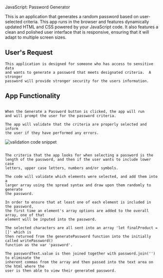 JavaScript: Password Generator

This is an application that generates a random password based on user-selected criteria. This app runs in the browser and features dynamically updated HTML and CSS powered by your JavaScript code. It also features a clean and polished user interface that is responsive, ensuring that it will adapt to multiple screen sizes.

## User's Request

```
This application is designed for someone who has access to sensitive data
and wants to generate a password that meets designated criteria.  A stronger 
password will provide stronger security for the users information.  

```

## App Functionality

```

When the Generate a Password button is clicked, the app will run
and will prompt the user for the password criteria.  

The app will validate that the criteria are properly selected and inform
the user if they have performed any errors.

```

![validation code snippet](assets/images/validation.jpg)

```

The criteria that the app looks for when selecting a password is the 
length of the password, and then if the user wants to include lower case 
letters, upper case letters, numbers and/or symbols.

The code will validate which elements were selected, and add them into a
larger array using the spread syntax and draw upon them randomly to generate
the password.

In order to ensure that at least one of each element is included in the password, 
the first time an element's array options are added to the overall array, one of that
element will be inputed into the password.

The selected characters are all sent into an array 'let finalProduct = []' which is
then returned from the generatePassword function into the initially called writePassword()
function as the var 'password'.  

The passwordText.value is then joined together with password.join('') to eliminate the
inherent commas from the array and then passed into the text area on the html where the
user is then able to view their generated password.  

```


